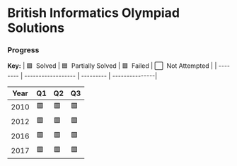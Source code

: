 # British Informatics Olympiad Solutions

### Progress

**Key:** 
| 🟩 &nbsp;Solved | 🟦 &nbsp;Partially Solved | 🟥 &nbsp;Failed | ⬜️ &nbsp;Not Attempted |
| -------- | ------------------ | --------- | ---------------|

| Year | Q1 | Q2 | Q3 |
| ---- | -- | -- | -- |
| 2010 | 🟩 | 🟩 | 🟩|
| 2012 | 🟩 | 🟩 | 🟩 |
| 2016 | 🟩 | 🟩 | 🟩 |
| 2017 | 🟩 | 🟩 | 🟩 |
